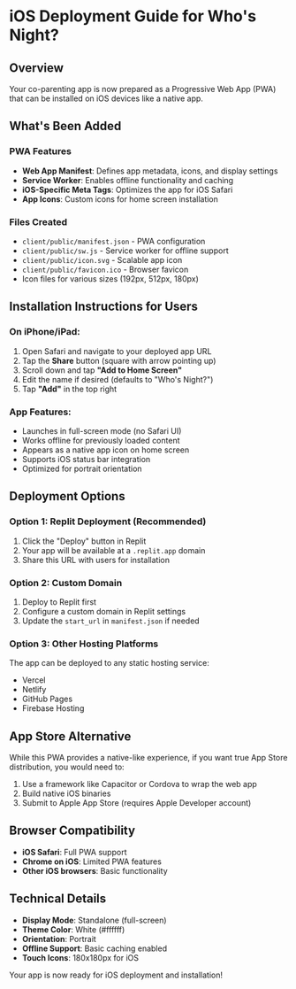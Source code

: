 # iOS Deployment Guide for Who's Night?

## Overview
Your co-parenting app is now prepared as a Progressive Web App (PWA) that can be installed on iOS devices like a native app.

## What's Been Added

### PWA Features
- **Web App Manifest**: Defines app metadata, icons, and display settings
- **Service Worker**: Enables offline functionality and caching
- **iOS-Specific Meta Tags**: Optimizes the app for iOS Safari
- **App Icons**: Custom icons for home screen installation

### Files Created
- `client/public/manifest.json` - PWA configuration
- `client/public/sw.js` - Service worker for offline support
- `client/public/icon.svg` - Scalable app icon
- `client/public/favicon.ico` - Browser favicon
- Icon files for various sizes (192px, 512px, 180px)

## Installation Instructions for Users

### On iPhone/iPad:
1. Open Safari and navigate to your deployed app URL
2. Tap the **Share** button (square with arrow pointing up)
3. Scroll down and tap **"Add to Home Screen"**
4. Edit the name if desired (defaults to "Who's Night?")
5. Tap **"Add"** in the top right

### App Features:
- Launches in full-screen mode (no Safari UI)
- Works offline for previously loaded content
- Appears as a native app icon on home screen
- Supports iOS status bar integration
- Optimized for portrait orientation

## Deployment Options

### Option 1: Replit Deployment (Recommended)
1. Click the "Deploy" button in Replit
2. Your app will be available at a `.replit.app` domain
3. Share this URL with users for installation

### Option 2: Custom Domain
1. Deploy to Replit first
2. Configure a custom domain in Replit settings
3. Update the `start_url` in `manifest.json` if needed

### Option 3: Other Hosting Platforms
The app can be deployed to any static hosting service:
- Vercel
- Netlify
- GitHub Pages
- Firebase Hosting

## App Store Alternative
While this PWA provides a native-like experience, if you want true App Store distribution, you would need to:
1. Use a framework like Capacitor or Cordova to wrap the web app
2. Build native iOS binaries
3. Submit to Apple App Store (requires Apple Developer account)

## Browser Compatibility
- **iOS Safari**: Full PWA support
- **Chrome on iOS**: Limited PWA features
- **Other iOS browsers**: Basic functionality

## Technical Details
- **Display Mode**: Standalone (full-screen)
- **Theme Color**: White (#ffffff)
- **Orientation**: Portrait
- **Offline Support**: Basic caching enabled
- **Touch Icons**: 180x180px for iOS

Your app is now ready for iOS deployment and installation!